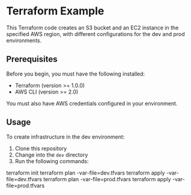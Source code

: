﻿# Terraform Example

This Terraform code creates an S3 bucket and an EC2 instance in the specified AWS region, with different configurations for the dev and prod environments.

## Prerequisites

Before you begin, you must have the following installed:

- Terraform (version >= 1.0.0)
- AWS CLI (version >= 2.0)

You must also have AWS credentials configured in your environment.

## Usage

To create infrastructure in the dev environment:

1. Clone this repository
2. Change into the `dev` directory
3. Run the following commands:

terraform init
terraform plan -var-file=dev.tfvars
terraform apply -var-file=dev.tfvars
terraform plan -var-file=prod.tfvars
terraform apply -var-file=prod.tfvars